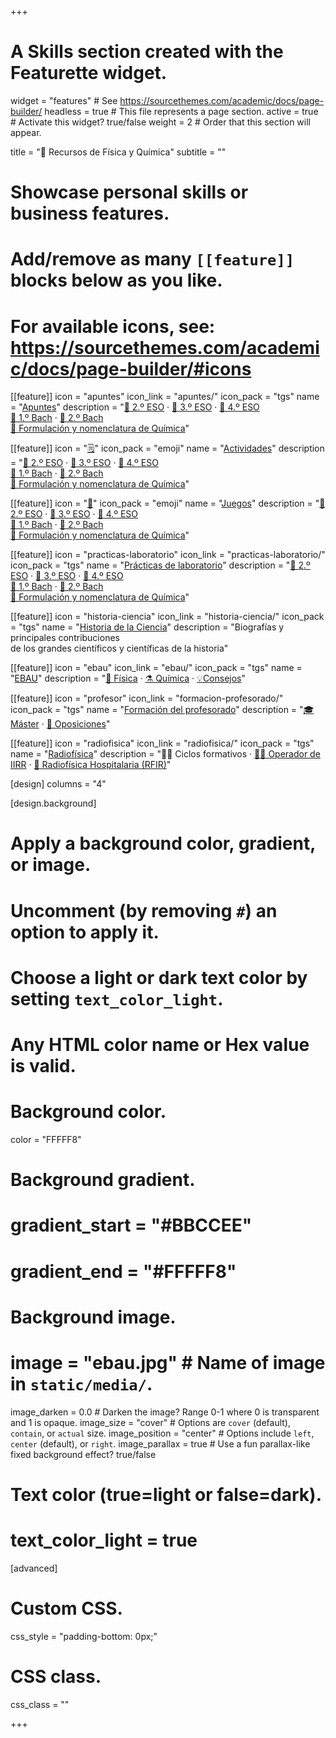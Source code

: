 +++
# A Skills section created with the Featurette widget.
widget = "features"  # See https://sourcethemes.com/academic/docs/page-builder/
headless = true  # This file represents a page section.
active = true  # Activate this widget? true/false
weight = 2  # Order that this section will appear.

title = "💼 Recursos de Física y Química"
subtitle = ""

# Showcase personal skills or business features.
#
# Add/remove as many `[[feature]]` blocks below as you like.
#
# For available icons, see: https://sourcethemes.com/academic/docs/page-builder/#icons

[[feature]]
  icon = "apuntes"
  icon_link = "apuntes/"
  icon_pack = "tgs"
  name = "[Apuntes](apuntes)"
  description = "[📗 2.º ESO](apuntes/2eso) · [📘 3.º ESO](apuntes/3eso) · [📙 4.º ESO](apuntes/4eso) <br> [📕 1.º Bach](apuntes/1bach) · [📓 2.º Bach](apuntes/2bach) <br> [📔 Formulación y nomenclatura de Química](apuntes/formulacion-nomenclatura-quimica)"

[[feature]]
  icon = "[🗒️](actividades)"
  icon_pack = "emoji"
  name = "[Actividades](actividades)"
  description = "[📗 2.º ESO](actividades/2eso) · [📘 3.º ESO](actividades/3eso) · [📙 4.º ESO](actividades/4eso) <br> [📕 1.º Bach](actividades/1bach) · [📓 2.º Bach](actividades/2bach) <br> [📔 Formulación y nomenclatura de Química](actividades/formulacion-nomenclatura-quimica)"

[[feature]]
  icon = "[🧩](juegos)"
  icon_pack = "emoji"
  name = "[Juegos](juegos)"
  description = "[📗 2.º ESO](juegos/2eso) · [📘 3.º ESO](juegos/3eso) · [📙 4.º ESO](juegos/4eso) <br> [📕 1.º Bach](juegos/1bach) · [📓 2.º Bach](juegos/2bach) <br> [📔 Formulación y nomenclatura de Química](juegos/formulacion-nomenclatura-quimica)"

[[feature]]
  icon = "practicas-laboratorio"
  icon_link = "practicas-laboratorio/"
  icon_pack = "tgs"
  name = "[Prácticas de laboratorio](practicas-laboratorio)"
  description = "[📗 2.º ESO](practicas-laboratorio/2eso) · [📘 3.º ESO](practicas-laboratorio/3eso) · [📙 4.º ESO](practicas-laboratorio/4eso) <br> [📕 1.º Bach](practicas-laboratorio/1bach) · [📓 2.º Bach](practicas-laboratorio/2bach) <br> [📔 Formulación y nomenclatura de Química](practicas-laboratorio/formulacion-nomenclatura-quimica)"

[[feature]]
  icon = "historia-ciencia"
  icon_link = "historia-ciencia/"
  icon_pack = "tgs"
  name = "[Historia de la Ciencia](historia-ciencia)"
  description = "Biografías y principales contribuciones <br> de los grandes científicos y científicas de la historia"

[[feature]]
  icon = "ebau"
  icon_link = "ebau/"
  icon_pack = "tgs"
  name = "[EBAU](ebau)"
  description = "[🧲 Física](ebau/fisica) · [⚗️ Química](ebau/quimica) · [💡Consejos](ebau/consejos)"

[[feature]]
  icon = "profesor"
  icon_link = "formacion-profesorado/"
  icon_pack = "tgs"
  name = "[Formación del profesorado](formacion-profesorado)"
  description = "[🎓 Máster](formacion-profesorado/master) · [📝 Oposiciones](formacion-profesorado/oposiciones)"

[[feature]]
  icon = "radiofisica"
  icon_link = "radiofisica/"
  icon_pack = "tgs"
  name = "[Radiofísica](radiofisica)"
  description = "🧑‍🏫 Ciclos formativos · [🧑‍🔧 Operador de IIRR](radiofisica/operador-IIRR) · [🏥 Radiofísica Hospitalaria (RFIR)](radiofisica/RFIR)"

[design]
  columns = "4"

[design.background]
  # Apply a background color, gradient, or image.
  #   Uncomment (by removing `#`) an option to apply it.
  #   Choose a light or dark text color by setting `text_color_light`.
  #   Any HTML color name or Hex value is valid.

  # Background color.
  color = "FFFFF8"

  # Background gradient.
  # gradient_start = "#BBCCEE"
  # gradient_end = "#FFFFF8"

  # Background image.
  # image = "ebau.jpg"  # Name of image in `static/media/`.
  image_darken = 0.0  # Darken the image? Range 0-1 where 0 is transparent and 1 is opaque.
  image_size = "cover"  #  Options are `cover` (default), `contain`, or `actual` size.
  image_position = "center"  # Options include `left`, `center` (default), or `right`.
  image_parallax = true  # Use a fun parallax-like fixed background effect? true/false

  # Text color (true=light or false=dark).
  # text_color_light = true

[advanced]
 # Custom CSS.
 css_style = "padding-bottom: 0px;"

 # CSS class.
 css_class = ""

+++